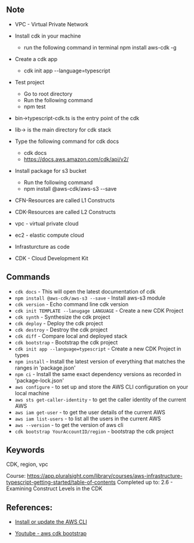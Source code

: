 ## Note
- VPC - Virtual Private Network
- Install cdk in your machine 
    - run the following command in terminal npm install aws-cdk -g 
- Create a cdk app
    - cdk init app --language=typescript

- Test project
    - Go to root directory
    - Run the following command
    - npm test

- bin->typescript-cdk.ts is the entry point of the cdk
- lib-> is the main directory for cdk stack
- Type the following command for cdk docs
    - cdk docs
    - https://docs.aws.amazon.com/cdk/api/v2/

- Install package for s3 bucket
    - Run the following command
    - npm install @aws-cdk/aws-s3 --save

- CFN-Resources are called L1 Constructs
- CDK-Resources are called L2 Constructs
- vpc - virtual private cloud
- ec2 - elastic compute cloud
- Infrasturcture as code
- CDK - Cloud Development Kit

## Commands
- `cdk docs` - This will open the latest documentation of cdk
- `npm install @aws-cdk/aws-s3 --save` - Install aws-s3 module 
- `cdk version` - Echo command line cdk version
- `cdk init TEMPLATE --lanugage LANGUAGE` - Create a new CDK Project
- `cdk synth` - Synthesize the cdk project
- `cdk deploy` - Deploy the cdk project
- `cdk destroy` - Destroy the cdk project
- `cdk diff` - Compare local and deployed stack
- `cdk bootstrap` - Bootstrap the cdk project
- `cdk init app --language=typescript` - Create a new CDK Project in types
- `npm install` - Install the latest version of everything that matches the ranges in 'package.json'
- `npm ci` - Install the same exact dependency versions as recorded in 'package-lock.json'
- `aws configure` - to set up and store the AWS CLI configuration on your local machine
- `aws sts get-caller-identity` - to get the caller identity of the current AWS
- `aws iam get-user` - to get the user details of the current AWS
- `aws iam list-users` - to list all the users in the current AWS
- `aws --version` - to get the version of aws cli
- `cdk bootstrap YourAccountID/region` - bootstrap the cdk project



## Keywords
CDK, region, vpc

Course: https://app.pluralsight.com/library/courses/aws-infrastructure-typescript-getting-started/table-of-contents
Completed up to: 2.6 - Examining Construct Levels in the CDK


## References:
* [Install or update the AWS CLI](https://docs.aws.amazon.com/cli/latest/userguide/getting-started-install.html#getting-started-install-instructions)

* [Youtube - aws cdk bootstrap](https://www.youtube.com/watch?v=98I8wk6S0FQ)
